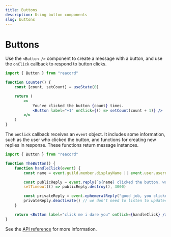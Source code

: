 ```yaml
---
title: Buttons
description: Using button components
slug: buttons
---
```


# Buttons

Use the `<Button />` component to create a message with a button, and use the `onClick` callback to respond to button clicks.

```jsx
import { Button } from "reacord"

function Counter() {
	const [count, setCount] = useState(0)

	return (
		<>
			You've clicked the button {count} times.
			<Button label="+1" onClick={() => setCount(count + 1)} />
		</>
	)
}
```

The `onClick` callback receives an `event` object. It includes some information, such as the user who clicked the button, and functions for creating new replies in response. These functions return message instances.

```jsx
import { Button } from "reacord"

function TheButton() {
	function handleClick(event) {
		const name = event.guild.member.displayName || event.user.username

		const publicReply = event.reply(`${name} clicked the button. wow`)
		setTimeout(() => publicReply.destroy(), 3000)

		const privateReply = event.ephemeralReply("good job, you clicked it")
		privateReply.deactivate() // we don't need to listen to updates on this
	}

	return <Button label="click me i dare you" onClick={handleClick} />
}
```

See the [API reference](/api/index.html#ButtonProps) for more information.
